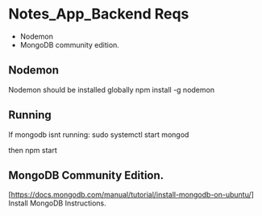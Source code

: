 # Notes_App_Backend Reqs
- Nodemon
- MongoDB community edition.

## Nodemon
Nodemon should be installed globally
npm install -g nodemon

## Running
If mongodb isnt running:
sudo systemctl start mongod

then npm start


## MongoDB Community Edition.
[https://docs.mongodb.com/manual/tutorial/install-mongodb-on-ubuntu/] Install MongoDB Instructions.
